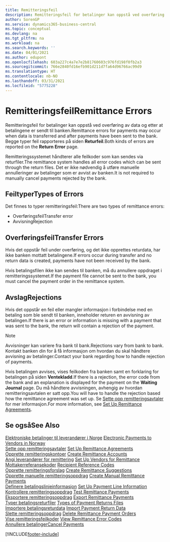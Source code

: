 ```yaml
---
title: Remitteringsfeil
description: Remitteringsfeil for betalinger kan oppstå ved overføring av data og etter at betalingene er sendt til banken. Begge typer feil rapporteres på siden Returfeil.
author: SorenGP
ms.service: dynamics365-business-central
ms.topic: conceptual
ms.devlang: na
ms.tgt_pltfrm: na
ms.workload: na
ms.search.keywords: ''
ms.date: 04/01/2021
ms.author: edupont
ms.openlocfilehash: 603a227c4a7e7e2b81760603c976fd198f0fb2a3
ms.sourcegitcommit: 766e2840fd16efb901d211d7fa64d96766ac99d9
ms.translationtype: HT
ms.contentlocale: nb-NO
ms.lasthandoff: 03/31/2021
ms.locfileid: "5775228"
---
```

# <a name="remittance-errors"></a><span data-ttu-id="6de78-104">Remitteringsfeil</span><span class="sxs-lookup"><span data-stu-id="6de78-104">Remittance Errors</span></span>
<span data-ttu-id="6de78-105">Remitteringsfeil for betalinger kan oppstå ved overføring av data og etter at betalingene er sendt til banken.</span><span class="sxs-lookup"><span data-stu-id="6de78-105">Remittance errors for payments may occur when data is transferred and after payments have been sent to the bank.</span></span> <span data-ttu-id="6de78-106">Begge typer feil rapporteres på siden **Returfeil**.</span><span class="sxs-lookup"><span data-stu-id="6de78-106">Both kinds of errors are reported on the **Return Error** page.</span></span>  

<span data-ttu-id="6de78-107">Remitteringssystemet håndterer alle feilkoder som kan sendes via returfiler.</span><span class="sxs-lookup"><span data-stu-id="6de78-107">The remittance system handles all error codes which can be sent through the return files.</span></span> <span data-ttu-id="6de78-108">Det er ikke nødvendig å utføre manuelle annulleringer av betalinger som er avvist av banken.</span><span class="sxs-lookup"><span data-stu-id="6de78-108">It is not required to manually cancel payments rejected by the bank.</span></span>  

## <a name="types-of-errors"></a><span data-ttu-id="6de78-109">Feiltyper</span><span class="sxs-lookup"><span data-stu-id="6de78-109">Types of Errors</span></span>  
<span data-ttu-id="6de78-110">Det finnes to typer remitteringsfeil:</span><span class="sxs-lookup"><span data-stu-id="6de78-110">There are two types of remittance errors:</span></span>  

- <span data-ttu-id="6de78-111">Overføringsfeil</span><span class="sxs-lookup"><span data-stu-id="6de78-111">Transfer error</span></span>  
- <span data-ttu-id="6de78-112">Avvisning</span><span class="sxs-lookup"><span data-stu-id="6de78-112">Rejection</span></span>  

## <a name="transfer-errors"></a><span data-ttu-id="6de78-113">Overføringsfeil</span><span class="sxs-lookup"><span data-stu-id="6de78-113">Transfer Errors</span></span>  
<span data-ttu-id="6de78-114">Hvis det oppstår feil under overføring, og det ikke opprettes returdata, har ikke banken mottatt betalingene.</span><span class="sxs-lookup"><span data-stu-id="6de78-114">If errors occur during transfer and no return data is created, payments have not been received by the bank.</span></span>  

<span data-ttu-id="6de78-115">Hvis betalingsfilen ikke kan sendes til banken, må du annullere oppdraget i remitteringssystemet.</span><span class="sxs-lookup"><span data-stu-id="6de78-115">If the payment file cannot be sent to the bank, you must cancel the payment order in the remittance system.</span></span>  

## <a name="rejections"></a><span data-ttu-id="6de78-116">Avslag</span><span class="sxs-lookup"><span data-stu-id="6de78-116">Rejections</span></span>  
<span data-ttu-id="6de78-117">Hvis det oppstår en feil eller mangler informasjon i forbindelse med en betaling som ble sendt til banken, inneholder returen en avvisning av betalingen.</span><span class="sxs-lookup"><span data-stu-id="6de78-117">If there is an error or information is missing with a payment that was sent to the bank, the return will contain a rejection of the payment.</span></span>  

> [!NOTE]  
>  <span data-ttu-id="6de78-118">Avvisninger kan variere fra bank til bank.</span><span class="sxs-lookup"><span data-stu-id="6de78-118">Rejections vary from bank to bank.</span></span> <span data-ttu-id="6de78-119">Kontakt banken din for å få informasjon om hvordan du skal håndtere avvisning av betalinger.</span><span class="sxs-lookup"><span data-stu-id="6de78-119">Contact your bank regarding how to handle rejection of payments.</span></span>  

<span data-ttu-id="6de78-120">Hvis betalingen avvises, vises feilkoden fra banken samt en forklaring for betalingen på siden **Ventekladd**.</span><span class="sxs-lookup"><span data-stu-id="6de78-120">If there is a rejection, the error code from the bank and an explanation is displayed for the payment on the **Waiting Journal** page.</span></span> <span data-ttu-id="6de78-121">Du må håndtere avvisningen, avhengig av hvordan remitteringsavtalen er satt opp.</span><span class="sxs-lookup"><span data-stu-id="6de78-121">You will have to handle the rejection based how the remittance agreement was set up.</span></span> <span data-ttu-id="6de78-122">Se [Sette opp remitteringsavtaler](how-to-set-up-remittance-agreements.md) for mer informasjon.</span><span class="sxs-lookup"><span data-stu-id="6de78-122">For more information, see [Set Up Remittance Agreements](how-to-set-up-remittance-agreements.md).</span></span>  

## <a name="see-also"></a><span data-ttu-id="6de78-123">Se også</span><span class="sxs-lookup"><span data-stu-id="6de78-123">See Also</span></span>  
 <span data-ttu-id="6de78-124">[Elektroniske betalinger til leverandører i Norge](electronic-payments-to-vendors-in-norway.md) </span><span class="sxs-lookup"><span data-stu-id="6de78-124">[Electronic Payments to Vendors in Norway](electronic-payments-to-vendors-in-norway.md) </span></span>  
 <span data-ttu-id="6de78-125">[Sette opp remitteringsavtaler](how-to-set-up-remittance-agreements.md) </span><span class="sxs-lookup"><span data-stu-id="6de78-125">[Set Up Remittance Agreements](how-to-set-up-remittance-agreements.md) </span></span>  
 <span data-ttu-id="6de78-126">[Opprette remitteringskontoer](how-to-create-remittance-accounts.md) </span><span class="sxs-lookup"><span data-stu-id="6de78-126">[Create Remittance Accounts](how-to-create-remittance-accounts.md) </span></span>  
 <span data-ttu-id="6de78-127">[Angi leverandører for remittering](how-to-set-up-vendors-for-remittance.md) </span><span class="sxs-lookup"><span data-stu-id="6de78-127">[Set Up Vendors for Remittance](how-to-set-up-vendors-for-remittance.md) </span></span>  
 <span data-ttu-id="6de78-128">[Mottakerreferansekoder](recipient-reference-codes.md) </span><span class="sxs-lookup"><span data-stu-id="6de78-128">[Recipient Reference Codes](recipient-reference-codes.md) </span></span>  
 <span data-ttu-id="6de78-129">[Opprette remitteringsforslag](how-to-create-remittance-suggestions.md) </span><span class="sxs-lookup"><span data-stu-id="6de78-129">[Create Remittance Suggestions](how-to-create-remittance-suggestions.md) </span></span>  
 <span data-ttu-id="6de78-130">[Opprette manuelle remitteringsoppdrag](how-to-create-manual-remittance-payments.md) </span><span class="sxs-lookup"><span data-stu-id="6de78-130">[Create Manual Remittance Payments](how-to-create-manual-remittance-payments.md) </span></span>  
 <span data-ttu-id="6de78-131">[Definere betalingslinjeinformasjon](how-to-set-up-payment-line-information.md) </span><span class="sxs-lookup"><span data-stu-id="6de78-131">[Set Up Payment Line Information](how-to-set-up-payment-line-information.md) </span></span>  
 <span data-ttu-id="6de78-132">[Kontrollere remitteringsoppdrag](how-to-test-remittance-payments.md) </span><span class="sxs-lookup"><span data-stu-id="6de78-132">[Test Remittance Payments](how-to-test-remittance-payments.md) </span></span>  
 <span data-ttu-id="6de78-133">[Eksportere remitteringsoppdrag](how-to-export-remittance-payments.md) </span><span class="sxs-lookup"><span data-stu-id="6de78-133">[Export Remittance Payments](how-to-export-remittance-payments.md) </span></span>  
 <span data-ttu-id="6de78-134">[Typer betalingsreturfiler](types-of-payment-returns-files.md) </span><span class="sxs-lookup"><span data-stu-id="6de78-134">[Types of Payment Returns Files](types-of-payment-returns-files.md) </span></span>  
 <span data-ttu-id="6de78-135">[Importere betalingsreturdata](how-to-import-payment-return-data.md) </span><span class="sxs-lookup"><span data-stu-id="6de78-135">[Import Payment Return Data](how-to-import-payment-return-data.md) </span></span>  
 <span data-ttu-id="6de78-136">[Slette remitteringsoppdrag](how-to-delete-remittance-payment-orders.md) </span><span class="sxs-lookup"><span data-stu-id="6de78-136">[Delete Remittance Payment Orders](how-to-delete-remittance-payment-orders.md) </span></span>  
 <span data-ttu-id="6de78-137">[Vise remitteringsfeilkoder](how-to-view-remittance-error-codes.md) </span><span class="sxs-lookup"><span data-stu-id="6de78-137">[View Remittance Error Codes](how-to-view-remittance-error-codes.md) </span></span>  
 [<span data-ttu-id="6de78-138">Annullere betalinger</span><span class="sxs-lookup"><span data-stu-id="6de78-138">Cancel Payments</span></span>](how-to-cancel-payments.md)


[!INCLUDE[footer-include](../../includes/footer-banner.md)]